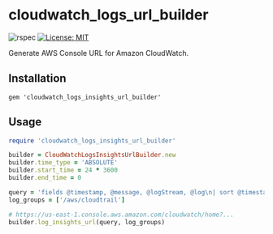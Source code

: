 # cloudwatch_logs_url_builder

![rspec](https://github.com/naomichi-y/cloudwatch_logs_url_builder/actions/workflows/rspec.yml/badge.svg)
[![License: MIT](https://img.shields.io/badge/License-MIT-yellow.svg)](https://opensource.org/licenses/MIT)

Generate AWS Console URL for Amazon CloudWatch.

## Installation

```
gem 'cloudwatch_logs_insights_url_builder'
```

## Usage

```ruby
require 'cloudwatch_logs_insights_url_builder'

builder = CloudWatchLogsInsightsUrlBuilder.new
builder.time_type = 'ABSOLUTE'
builder.start_time = 24 * 3600
builder.end_time = 0

query = 'fields @timestamp, @message, @logStream, @log\n| sort @timestamp desc\n| limit 2'
log_groups = ['/aws/cloudtrail']

# https://us-east-1.console.aws.amazon.com/cloudwatch/home?...
builder.log_insights_url(query, log_groups)
```
